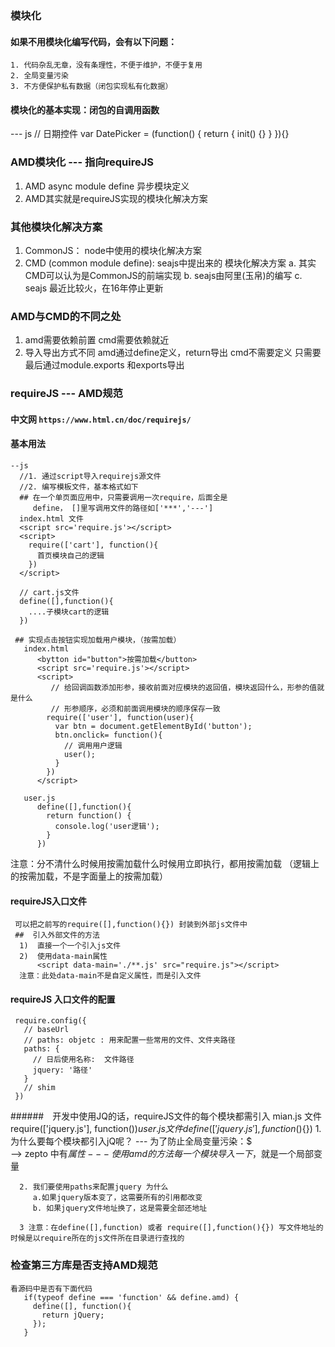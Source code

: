 ### 模块化
#### 如果不用模块化编写代码，会有以下问题：
    1. 代码杂乱无章，没有条理性，不便于维护，不便于复用
    2. 全局变量污染
    3. 不方便保护私有数据（闭包实现私有化数据）

#### 模块化的基本实现：闭包的自调用函数
   --- js
        // 日期控件
        var DatePicker = (function() {
          return {
            init() {}
          }
        }){}

### AMD模块化  --- 指向requireJS    
   1. AMD async module define 异步模块定义
   2. AMD其实就是requireJS实现的模块化解决方案

### 其他模块化解决方案
   1. CommonJS： node中使用的模块化解决方案
   2. CMD (common module define): seajs中提出来的
     模块化解决方案
        a. 其实CMD可以认为是CommonJS的前端实现
        b. seajs由阿里(玉帛)的编写
        c. seajs 最近比较火，在16年停止更新

### AMD与CMD的不同之处
   1. amd需要依赖前置 cmd需要依赖就近
   2. 导入导出方式不同
      amd通过define定义，return导出
      cmd不需要定义 只需要最后通过module.exports
      和exports导出

### requireJS --- AMD规范
#### 中文网 `https://www.html.cn/doc/requirejs/`
#### 基本用法  
    --js
      //1. 通过script导入requirejs源文件
      //2. 编写模板文件，基本格式如下 
      ## 在一个单页面应用中，只需要调用一次require，后面全是
         define， []里写调用文件的路径如['***','---'] 
      index.html 文件  
      <script src='require.js'></script>
      <script>
        require(['cart'], function(){
          首页模块自己的逻辑
        })
      </script>

      // cart.js文件
      define([],function(){
        ....子模块cart的逻辑
      })

     ## 实现点击按钮实现加载用户模块，（按需加载）
       index.html
          <bytton id="button">按需加载</button>
          <script src='require.js'></script>
          <script>
             // 给回调函数添加形参，接收前面对应模块的返回值，模块返回什么，形参的值就是什么
             // 形参顺序，必须和前面调用模块的顺序保存一致
            require(['user'], function(user){ 
              var btn = document.getElementById('button');
              btn.onclick= function(){
                // 调用用户逻辑
                user();
              }
            })
          </script>

       user.js
          define([],function(){
            return function() {
              console.log('user逻辑');
            }
          })  

  注意：分不清什么时候用按需加载什么时候用立即执行，都用按需加载 （逻辑上的按需加载，不是字面量上的按需加载）

#### requireJS入口文件
     可以把之前写的require([],function(){}) 封装到外部js文件中
     ##  引入外部文件的方法
      1)  直接一个一个引入js文件
      2)  使用data-main属性
          <script data-main='./**.js' src="require.js"></script>
      注意：此处data-main不是自定义属性，而是引入文件

#### requireJS 入口文件的配置
     require.config({
       // baseUrl
       // paths: objetc : 用来配置一些常用的文件、文件夹路径
       paths: {
         // 日后使用名称:  文件路径
         jquery: '路径'
       }
       // shim
     })

######　开发中使用JQ的话，requireJS文件的每个模块都需引入
   mian.js 文件
      require(['jquery.js'], function($){})
   user.js 文件
     define(['jquery.js'], function($){})
     1. 为什么要每个模块都引入jQ呢？
        --- 为了防止全局变量污染：$    
             --> zepto 中有$属性
        --- 使用amd的方法每一个模块导入一下，$就是一个局部变量

      2. 我们要使用paths来配置jquery 为什么
         a.如果jquery版本变了，这需要所有的引用都改变
         b. 如果jquery文件地址换了，这是需要全部还地址

      3 注意：在define([],function) 或者 require([],function(){}) 写文件地址的时候是以require所在的js文件所在目录进行查找的

### 检查第三方库是否支持AMD规范
    看源码中是否有下面代码
       if(typeof define === 'function' && define.amd) {
         define([], function(){
           return jQuery;
         });
       }      